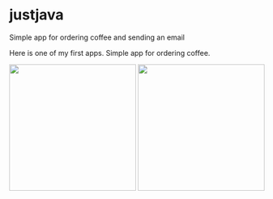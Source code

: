 # justjava
Simple app for ordering coffee and sending an email

Here is one of my first apps. Simple app for ordering coffee. 
<p align="center">
  <img src="https://cloud.githubusercontent.com/assets/25307853/26208843/63c7946c-3beb-11e7-9754-d0887f28b20a.png" width="250"/>
  <img src="https://cloud.githubusercontent.com/assets/25307853/26208845/63eaa1c8-3beb-11e7-975c-88b0c62a26f7.png" width="250"/>
</p>
